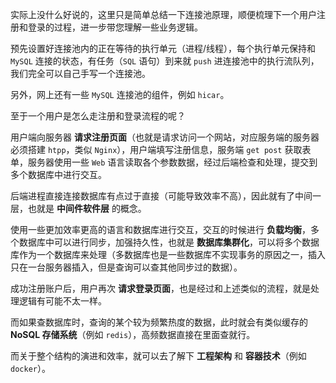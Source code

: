 实际上没什么好说的，这里只是简单总结一下连接池原理，顺便梳理下一个用户注册和登录的过程，进一步带您理解一些业务逻辑。

预先设置好连接池内的正在等待的执行单元（进程/线程），每个执行单元保持和 `MySQL` 连接的状态，有任务（`SQL` 语句）到来就 `push` 进连接池中的执行流队列，我们完全可以自己手写一个连接池。

另外，网上还有一些 `MySQL` 连接池的组件，例如 `hicar`。

至于一个用户是怎么走注册和登录流程的呢？

用户端向服务器 **请求注册页面**（也就是请求访问一个网站，对应服务端的服务器必须搭建 `htpp`，类似 `Nginx`），用户端填写注册信息，服务端 `get post` 获取表单，服务器使用一些 `Web` 语言读取各个参数数据，经过后端检查和处理，提交到多个数据库中进行交互。

后端进程直接连接数据库有点过于直接（可能导致效率不高），因此就有了中间一层，也就是 **中间件软件层** 的概念。

使用一些更加效率更高的语言和数据库进行交互，交互的时候进行 **负载均衡**，多个数据库中可以进行同步，加强持久性，也就是 **数据库集群化**，可以将多个数据库作为一个数据库来处理（多数据库也是一些数据库不实现事务的原因之一，插入只在一台服务器插入，但是查询可以查其他同步过的数据）。

成功注册账户后，用户再次 **请求登录页面**，也是经过和上述类似的流程，就是处理逻辑有可能不太一样。

而如果查数据库时，查询的某个较为频繁热度的数据，此时就会有类似缓存的 **NoSQL 存储系统**（例如 `redis`），高频数据直接在里面查就行。

而关于整个结构的演进和效率，就可以去了解下 **工程架构** 和 **容器技术**（例如 `docker`）。
